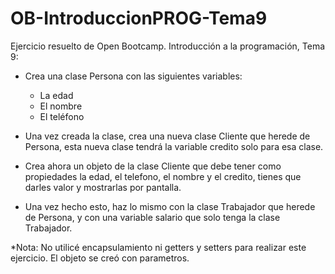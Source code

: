 # OB-IntroduccionPROG-Tema9
Ejercicio resuelto de Open Bootcamp. Introducción a la programación, Tema 9:

- Crea una clase Persona con las siguientes variables:

  - La edad
  - El nombre
  - El teléfono

- Una vez creada la clase, crea una nueva clase Cliente que herede de Persona, esta nueva clase tendrá la variable credito solo para esa clase.

- Crea ahora un objeto de la clase Cliente que debe tener como propiedades la edad, el telefono, el nombre y el credito, tienes que darles valor y mostrarlas por pantalla.

- Una vez hecho esto, haz lo mismo con la clase Trabajador que herede de Persona, y con una variable salario que solo tenga la clase Trabajador.

*Nota: No utilicé encapsulamiento ni getters y setters para realizar este ejercicio. El objeto se creó con parametros.
